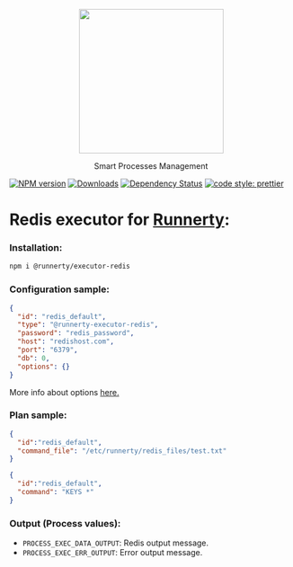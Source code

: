 <p align="center">
  <a href="http://runnerty.io">
    <img height="257" src="https://runnerty.io/assets/header/logo-stroked.png">
  </a>
  <p align="center">Smart Processes Management</p>
</p>

[![NPM version][npm-image]][npm-url] [![Downloads][downloads-image]][npm-url] [![Dependency Status][david-badge]][david-badge-url]
<a href="#badge">
  <img alt="code style: prettier" src="https://img.shields.io/badge/code_style-prettier-ff69b4.svg">
</a>

# Redis executor for [Runnerty]:

### Installation:
```bash
npm i @runnerty/executor-redis
```

### Configuration sample:
```json
{
  "id": "redis_default",
  "type": "@runnerty-executor-redis",
  "password": "redis_password",
  "host": "redishost.com",
  "port": "6379",
  "db": 0,
  "options": {}
}
```
More info about options [here.](https://github.com/NodeRedis/node-redis/blob/master/README.md#options-object-properties)
### Plan sample:
```json
{
  "id":"redis_default",
  "command_file": "/etc/runnerty/redis_files/test.txt"
}
```

```json
{
  "id":"redis_default",
  "command": "KEYS *"
}
```

### Output (Process values):
* `PROCESS_EXEC_DATA_OUTPUT`: Redis output message. 
* `PROCESS_EXEC_ERR_OUTPUT`: Error output message.

[Runnerty]: http://www.runnerty.io
[downloads-image]: https://img.shields.io/npm/dm/@runnerty/executor-redis.svg
[npm-url]: https://www.npmjs.com/package/@runnerty/executor-redis
[npm-image]: https://img.shields.io/npm/v/@runnerty/executor-redis.svg
[david-badge]: https://david-dm.org/runnerty/executor-redis.svg
[david-badge-url]: https://david-dm.org/runnerty/executor-redis
[config.json]: http://docs.runnerty.io/config/
[plan.json]: http://docs.runnerty.io/plan/